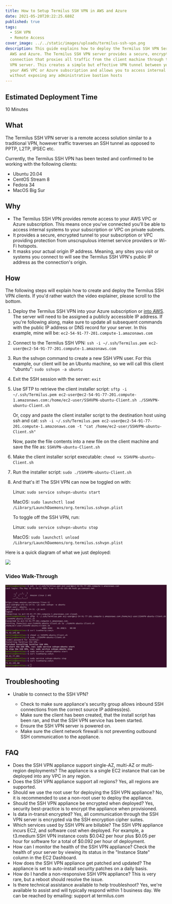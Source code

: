 ```yaml
---
title: How to Setup Termilus SSH VPN in AWS and Azure
date: 2021-05-20T20:22:25.688Z
published: true
tags:
  - SSH VPN
  - Remote Access
cover_image: ../../static/images/uploads/termilus-ssh-vpn.png
description: This guide explains how to deploy the Termilus SSH VPN Server in
  AWS and Azure. The Termilus SSH VPN server provides a secure, encrypted SSH
  connection that proxies all traffic from the client machine through to the SSH
  VPN server. This creates a simple but effective VPN tunnel between you and
  your AWS VPC or Azure subscription and allows you to access internal resources
  without exposing any administrative bastion hosts
---
```

## E﻿stimated Deployment Time

10 Minutes

## What

The Termilus SSH VPN server is a remote access solution similar to a traditional VPN, however traffic traverses an SSH tunnel as opposed to PPTP, L2TP, IPSEC etc.

Currently, the Termilus SSH VPN has been tested and confirmed to be working with the following clients:

* Ubuntu 20.04
* CentOS Stream 8
* Fedora 34
* MacOS Big Sur

## Why

* The Termilus SSH VPN provides remote access to your AWS VPC or Azure subscription. This means once you've connected you'll be able to access internal systems to your subscription or VPC on private subnets.
* It provides a secure, encrypted tunnel to your subscription or VPC providing protection from unscrupulous internet service providers or Wi-Fi hotspots.
* It masks your actual origin IP address. Meaning, any sites you visit or systems you connect to will see the Termilus SSH VPN's public IP address as the connection's origin.

## How

The following steps will explain how to create and deploy the Termilus SSH VPN clients. If you'd rather watch the video explainer, please scroll to the bottom.

1. Deploy the Termilus SSH VPN into your Azure subscription or [into AWS](https://aws.amazon.com/marketplace/pp/B095WLYM3B). The server will need to be assigned a publicly accessible IP address. If you're following along, make sure to update all subsequent commands with the public IP address or DNS record for your server. In this example, mine will be: `ec2-54-91-77-201.compute-1.amazonaws.com`
2. Connect to the Termilus SSH VPN: `ssh -i ~/.ssh/Termilus.pem ec2-user@ec2-54-91-77-201.compute-1.amazonaws.com`
3. Run the sshvpn command to create a new SSH VPN user. For this example, our client will be an Ubuntu machine, so we will call this client "ubuntu": `sudo sshvpn -a ubuntu`
4. Exit the SSH session with the server: `exit`
5. Use SFTP to retrieve the client installer script: `sftp -i ~/.ssh/Termilus.pem ec2-user@ec2-54-91-77-201.compute-1.amazonaws.com:/home/ec2-user/SSHVPN-ubuntu-Client.sh ./SSHVPN-ubuntu-Client.sh`

   Or, copy and paste the client installer script to the destination host using ssh and cat: `ssh -i ~/.ssh/Termilus.pem ec2-user@ec2-54-91-77-201.compute-1.amazonaws.com -t "cat /home/ec2-user/SSHVPN-ubuntu-Client.sh"`

   Now, paste the file contents into a new file on the client machine and save the file as: `SSHVPN-ubuntu-Client.sh`
6. Make the client installer script executable: `chmod +x SSHVPN-ubuntu-Client.sh`
7. Run the installer script: `sudo ./SSHVPN-ubuntu-Client.sh`
8. And that's it! The SSH VPN can now be toggled on with:

   Linux: `sudo service sshvpn-ubuntu start`

   MacOS: `sudo launchctl load /Library/LaunchDaemons/org.termilus.sshvpn.plist`

   To toggle off the SSH VPN, run:

   Linux: `sudo service sshvpn-ubuntu stop`

   MacOS: `sudo launchctl unload /Library/LaunchDaemons/org.termilus.sshvpn.plist`

H﻿ere is a quick diagram of what we just deployed:

![](../../static/images/uploads/termilussshvpndiagram.drawio.png)

### **Video Walk-Through**

[![Termilus SSH VPN Walk-Through](../../static/images/uploads/termilussshvpnstill.png)](../../static/images/uploads/termilussshvpn.mp4 "Termilus SSH VPN Server Walk-Through")



## T﻿roubleshooting

* Unable to connect to the SSH VPN?

  * Check to make sure appliance's security group allows inbound SSH connections from the correct source IP address(es).
  * M﻿ake sure the client has been created, that the install script has been ran, and that the SSH VPN service has been started.
  * Ensure the SSH VPN server is powered on.
  * M﻿ake sure the client network firewall is not preventing outbound SSH communication to the appliance.

## F﻿AQ

* Does the SSH VPN appliance support single-AZ, multi-AZ or multi-region deployments? The appliance is a single EC2 instance that can be deployed into any VPC in any region.
* D﻿oes the SSH VPN appliance support all regions? Yes, all regions are supported.
* S﻿hould we use the root user for deploying the SSH VPN appliance? No, it is recommended to use a non-root user to deploy the appliance.
* S﻿hould the SSH VPN appliance be encrypted when deployed? Yes, security best-practice is to encrypt the appliance when provisioned.
* I﻿s data in-transit encrypted? Yes, all communication through the SSH VPN server is encrypted via the SSH encryption cipher suites.
* W﻿hich services used by SSH VPN are billable? The SSH VPN appliance incurs EC2, and software cost when deployed. For example, a t3.medium SSH VPN instance costs $0.042 per hour plus $0.05 per hour for software for a total of $0.092 per hour of deployment.
* H﻿ow can I monitor the health of the SSH VPN appliance? Check the health of your server by viewing its status in the "Instance State" column in the EC2 Dashboard.
* H﻿ow does the SSH VPN appliance get patched and updated? The appliance is set to auto-install security patches on a daily basis.
* H﻿ow do I handle a non-responsive SSH VPN appliance? This is very rare, but a reboot should resolve the issue.
* Is there technical assistance available to help troubleshoot? Yes, we're available to assist and will typically respond within 1 business day. We can be reached by emailing: support at termilus.com